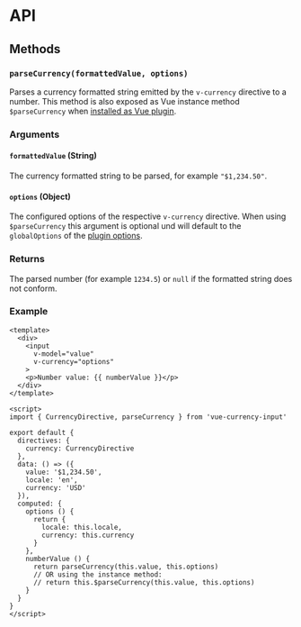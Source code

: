 # API

## Methods
### `parseCurrency(formattedValue, options)`
Parses a currency formatted string emitted by the `v-currency` directive to a number. This method is also exposed as Vue instance method `$parseCurrency` when [installed as Vue plugin](/guide/#installation).

### Arguments
#### `formattedValue` (String)
The currency formatted string to be parsed, for example `"$1,234.50"`.
#### `options` (Object)
The configured options of the respective `v-currency` directive. When using `$parseCurrency` this argument is optional und will default to the `globalOptions` of the [plugin options](/config/#plugin-options). 
### Returns
The parsed number (for example `1234.5`) or `null` if the formatted string does not conform.

### Example
``` vue
<template>
  <div>
    <input
      v-model="value"
      v-currency="options"
    >
    <p>Number value: {{ numberValue }}</p>
  </div>
</template>

<script>
import { CurrencyDirective, parseCurrency } from 'vue-currency-input'

export default {
  directives: {
    currency: CurrencyDirective
  },
  data: () => ({
    value: '$1,234.50',
    locale: 'en',
    currency: 'USD'
  }),
  computed: {
    options () {
      return {
        locale: this.locale,
        currency: this.currency
      }
    },
    numberValue () {
      return parseCurrency(this.value, this.options)
      // OR using the instance method:
      // return this.$parseCurrency(this.value, this.options)
    }
  }
}
</script>
```
